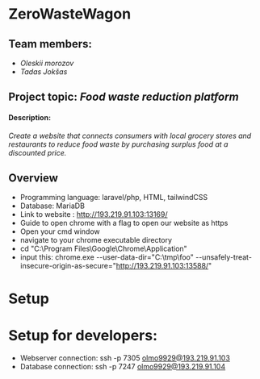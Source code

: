 # ZeroWasteWagon

## Team members:

 - *Oleskii morozov*
 - *Tadas Jokšas*

## Project topic: *Food waste reduction platform*

#### Description: 

*Create a website that connects consumers with local grocery stores and restaurants to reduce food waste by purchasing surplus food at a discounted price.*

## Overview
- Programming language: laravel/php, HTML, tailwindCSS
- Database: MariaDB
- Link to website : http://193.219.91.103:13169/
- Guide to open chrome with a flag to open our website as https
- Open your cmd window
- navigate to your chrome executable directory
- cd "C:\Program Files\Google\Chrome\Application"
- input this: chrome.exe --user-data-dir="C:\tmp\foo" --unsafely-treat-insecure-origin-as-secure="http://193.219.91.103:13588/"

# Setup

<!-- ### [Linux] Client setup -->

# Setup for developers:
- Webserver connection: ssh -p 7305 olmo9929@193.219.91.103
- Database connection: ssh -p 7247 olmo9929@193.219.91.104
<!-- ### [Linux] Teseract download -->
